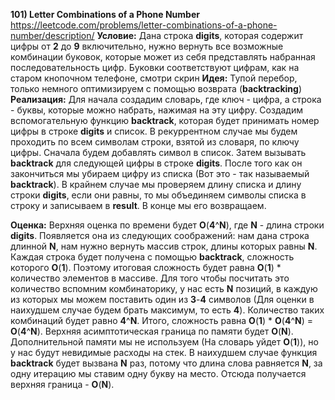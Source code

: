 **101) Letter Combinations of a Phone Number**
https://leetcode.com/problems/letter-combinations-of-a-phone-number/description/
**Условие:**
Дана строка **digits**, которая содержит цифры от **2** до **9** включительно, нужно вернуть все возможные комбинации буковок, которые может из себя представлять набранная последовательность цифр.
Буковки соответствуют цифрам, как на старом кнопочном телефоне, смотри скрин
**Идея:**
Тупой перебор, только немного оптимизируем с помощью возврата (**backtracking**)
**Реализация:**
    Для начала создадим словарь, где ключ - цифра, а строка - буквы, которые можно набрать, нажимая на эту цифру.
    Создадим вспомогательную функцию **backtrack**, которая будет принимать номер цифры в строке **digits** и список. В рекуррентном случае мы будем проходить по всем символам строки, взятой из словаря, по ключу цифры. Сначала будем добавлять символ в список. Затем вызывать **backtrack** для следующей цифры в строке **digits**. После того как он закончиться мы убираем цифру из списка (Вот это - так называемый **backtrack**). В крайнем случае мы проверяем длину списка и длину строки **digits**, если они равны, то мы объединяем символы списка в строку и записываем в **result**. В конце мы его возвращаем.

**Оценка:**
    Верхняя оценка по времени будет **O**(**4**^**N**), где **N** - длина строки **digits**. Появляется она из следующих соображений: нам дана строка длинной **N**, нам нужно вернуть массив строк, длины которых равны **N**. Каждая строка будет получена с помощью **backtrack**, сложность которого **O**(**1**). Поэтому итоговая сложность будет равна **O**(**1**) * количество элементов в массиве. Для того чтобы посчитать это количество вспомним комбинаторику, у нас есть **N** позиций, в каждую из которых мы можем поставить один из **3**-**4** символов (Для оценки в наихудшем случае будем брать максимум, то есть **4**). Количество таких комбинаций будет равно **4**^**N**. Итого, сложность равна **O**(**1**) * **O**(**4**^**N**) = **O**(**4**^**N**).
    Верхняя асимптотическая граница по памяти будет **O**(**N**). Дополнительной памяти мы не используем (На словарь уйдет **O**(**1**)), но у нас будут невидимые расходы на стек. В наихудшем случае функция **backtrack** будет вызвана **N** раз, потому что длина слова равняется **N**, за одну итерацию мы ставим одну букву на место. Отсюда получается верхняя граница - **O**(**N**).

